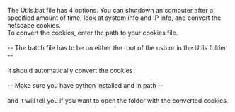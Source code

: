 The Utils.bat file has 4 options. You can shutdown an computer after a specified amount of time, look at system info and IP info, and convert the netscape cookies.
<br>
To convert the cookies, enter the path to your cookies file. 
<br> 
<br>
-- The batch file has to be on either the root of the usb or in the Utils folder --
<br>
<br>
It should automatically convert the cookies 
<br>
<br>
-- Make sure you have python installed and in path --
<br>
<br>
and it will tell you if you want to open the folder with the converted cookies.
